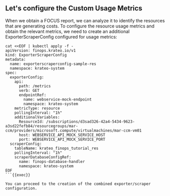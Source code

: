 ## Let's configure the Custom Usage Metrics

When we obtain a FOCUS report, we can analyze it to identify the resources that are generating costs. To configure the resource usage metrics and obtain the relevant metrics, we need to create an additional ExporterScraperConfig configured for usage metrics:
```plain
cat <<EOF | kubectl apply -f -
apiVersion: finops.krateo.io/v1
kind: ExporterScraperConfig
metadata:
  name: exporterscraperconfig-sample-res
  namespace: krateo-system
spec:
  exporterConfig:
    api: 
      path: /metrics
      verb: GET
      endpointRef:
        name: webservice-mock-endpoint
        namespace: krateo-system
    metricType: resource
    pollingInterval: "1h"
    additionalVariables:
      ResourceId: /subscriptions/d3sad326-42a4-5434-9623-a3sd22fefb84/resourcegroups/mar-ccm/providers/microsoft.compute/virtualmachines/mar-ccm-vm01
      host: WEBSERVICE_API_MOCK_SERVICE_HOST
      port: WEBSERVICE_API_MOCK_SERVICE_PORT
  scraperConfig:
    tableName: krateo_finops_tutorial_res
    pollingInterval: "1h"
    scraperDatabaseConfigRef:
      name: finops-database-handler
      namespace: krateo-system
EOF
```{{exec}}

You can proceed to the creation of the combined exporter/scraper configuration.